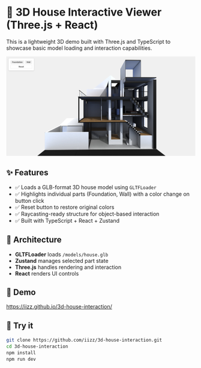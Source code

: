 # 🏡 3D House Interactive Viewer (Three.js + React)

This is a lightweight 3D demo built with Three.js and TypeScript to showcase basic model loading and interaction capabilities.

![preview](./screenshot.png)

## ✨ Features

- ✅ Loads a GLB-format 3D house model using `GLTFLoader`
- ✅ Highlights individual parts (Foundation, Wall) with a color change on button click
- ✅ Reset button to restore original colors
- ✅ Raycasting-ready structure for object-based interaction
- ✅ Built with TypeScript + React + Zustand

## 🧱 Architecture

- **GLTFLoader** loads `/models/house.glb`
- **Zustand** manages selected part state
- **Three.js** handles rendering and interaction
- **React** renders UI controls

## 📸 Demo

https://iizz.github.io/3d-house-interaction/

## 🧪 Try it

```bash
git clone https://github.com/iizz/3d-house-interaction.git
cd 3d-house-interaction
npm install
npm run dev
```
